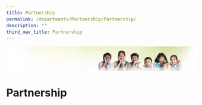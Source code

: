 ```yaml
---
title: Partnership
permalink: /departments/Partnership/Partnership/
description: ""
third_nav_title: Partnership
---
```

![](/images/Banner.jpg)

Partnership
===========